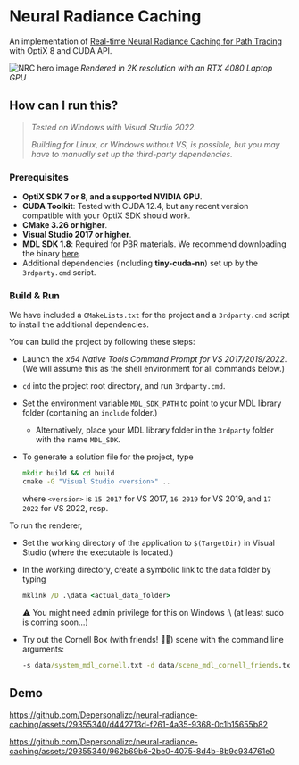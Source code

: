 # Neural Radiance Caching

An implementation of [Real-time Neural Radiance Caching for Path Tracing](https://research.nvidia.com/publication/2021-06_real-time-neural-radiance-caching-path-tracing) with OptiX 8 and CUDA API.

![NRC hero image](./nrc/res/nrc.png)
*Rendered in 2K resolution with an RTX 4080 Laptop GPU*

## How can I run this?

> *Tested on Windows with Visual Studio 2022.*
> 
> *Building for Linux, or Windows without VS, is possible, but you may have to manually set up the third-party dependencies.*

### Prerequisites

- **OptiX SDK 7 or 8, and a supported NVIDIA GPU**.
- **CUDA Toolkit**: Tested with CUDA 12.4, but any recent version compatible with your OptiX SDK should work.
- **CMake 3.26 or higher**.
- **Visual Studio 2017 or higher**.
- **MDL SDK 1.8**: Required for PBR materials. We recommend downloading the binary [here](https://developer.nvidia.com/mdl-sdk-get-started).
- Additional dependencies (including **tiny-cuda-nn**) set up by the `3rdparty.cmd` script.

### Build & Run

We have included a `CMakeLists.txt` for the project and a `3rdparty.cmd` script to install the additional dependencies. 

You can build the project by following these steps:

- Launch the *x64 Native Tools Command Prompt for VS 2017/2019/2022*. (We will assume this as the shell environment for all commands below.)

- `cd` into the project root directory, and run `3rdparty.cmd`.

- Set the environment variable `MDL_SDK_PATH` to point to your MDL library folder (containing an `include` folder.)

  - Alternatively, place your MDL library folder in the `3rdparty` folder with the name `MDL_SDK`.

- To generate a solution file for the project, type

  ```cmd
  mkdir build && cd build
  cmake -G "Visual Studio <version>" ..
  ```

  where `<version>` is `15 2017` for VS 2017, `16 2019` for VS 2019, and `17 2022` for VS 2022, resp.

To run the renderer,

- Set the working directory of the application to `$(TargetDir)` in Visual Studio (where the executable is located.)

- In the working directory, create a symbolic link to the `data` folder by typing

  ```cmd
  mklink /D .\data <actual_data_folder>
  ```
  :warning: You might need admin privilege for this on Windows :\  (at least sudo is coming soon...)

- Try out the Cornell Box (with friends! 🐉🐇) scene with the command line arguments:

  ```cmd
  -s data/system_mdl_cornell.txt -d data/scene_mdl_cornell_friends.txt
  ```
## Demo

https://github.com/Depersonalizc/neural-radiance-caching/assets/29355340/d442713d-f261-4a35-9368-0c1b15655b82

https://github.com/Depersonalizc/neural-radiance-caching/assets/29355340/962b69b6-2be0-4075-8d4b-8b9c934761e0

